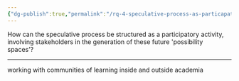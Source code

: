 ```yaml
---
{"dg-publish":true,"permalink":"/rq-4-speculative-process-as-particapatory/"}
---
```


How can the speculative process be structured as a participatory activity, involving stakeholders in the generation of these future 'possibility spaces’? 

---

working with communities of learning inside and outside academia